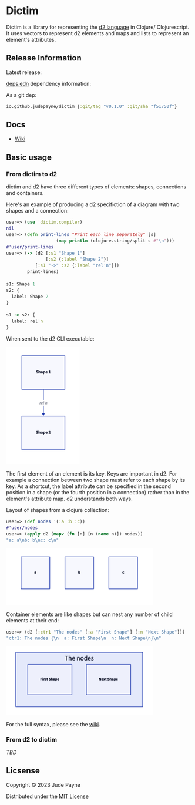# Dictim

Dictim is a library for representing the [d2 language](https://github.com/terrastruct/d2) in Clojure/ Clojurescript. It uses vectors to represent d2 elements and maps and lists to represent an element's attributes.

## Release Information

Latest release:

[deps.edn](https://clojure.org/reference/deps_and_cli) dependency information:

As a git dep:

```clojure
io.github.judepayne/dictim {:git/tag "v0.1.0" :git/sha "f51750f"}
``` 


## Docs

* [Wiki](https://github.com/judepayne/dictim/wiki)


## Basic usage

### From dictim to d2

dictim and d2 have three different types of elements: shapes, connections and containers.

Here's an example of producing a d2 specifiction of a diagram with two shapes and a connection:

```clojure
user=> (use 'dictim.compiler)
nil
user=> (defn print-lines "Print each line separately" [s]
                   (map println (clojure.string/split s #"\n")))
#'user/print-lines
user=> (-> (d2 [:s1 "Shape 1"]
               [:s2 {:label "Shape 2"}]
	       [:s1 "->" :s2 {:label "rel'n"}])
	    print-lines)
	    
s1: Shape 1
s2: {
  label: Shape 2
}

s1 -> s2: {
  label: rel'n
}
```

When sent to the d2 CLI executable:

<img src="img/ex1.png" width="200">

The first element of an element is its key. Keys are important in d2. For example a connection between two shape must refer to each shape by its key.
As a shortcut, the label attribute can be specified in the second position in a shape (or the fourth position in a connection) rather than in the element's attribute map. d2 understands both ways.

Layout of shapes from a clojure collection:

```clojure
user=> (def nodes '(:a :b :c))
#'user/nodes
user=> (apply d2 (mapv (fn [n] [n (name n)]) nodes))
"a: a\nb: b\nc: c\n"
```

<img src="img/ex2.png" width="400">


Container elements are like shapes but can nest any number of child elements at their end:

```clojure
user=> (d2 [:ctr1 "The nodes" [:a "First Shape"] [:n "Next Shape"]])
"ctr1: The nodes {\n  a: First Shape\n  n: Next Shape\n}\n"
```

<img src="img/ex3.png" width="400">


For the full syntax, please see the [wiki](https://github.com/judepayne/dictim/wiki).


### From d2 to dictim


*TBD*


## Licsense

Copyright © 2023 Jude Payne

Distributed under the [MIT License](http://opensource.org/licenses/MIT)
